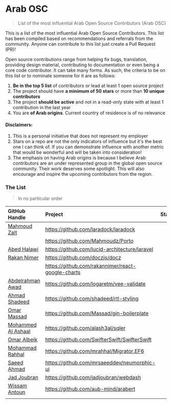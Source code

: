 # Arab OSC
> List of the most influential Arab Open Source Contributors (Arab OSC)

This is a list of the most influential Arab Open Source Contributors. This list has been compiled based on recommendations and referrals from the community. Anyone can contribute to this list just create a Pull Request (PR)!

Open source contributions range from helping fix bugs, translation, providing design material, contributing to documentation or even being a core code contributor. It can take many forms. As such, the criteria to be on this list or to nominate someone for it are as follows:

1. **Be in the top 5 list** of contributors or lead at least 1 open source project
2. The project should have **a minimum of 50 stars** or more than **10 unique contributors**
3. The project **should be active** and not in a read-only state with at least 1 contribution in the last year
4. You are **of Arab origins**. Current country of residence is of no relevance

#### Disclaimers:
1. This is a personal initiative that does not represent my employer
2. Stars on a repo are not the only indicators of influence but it's the best one I can think of. If you can demonstrate influence with another metric that would be wonderful and will be taken into consideration!
3. The emphasis on having Arab origins is because I believe Arab contributors are an under represented group in the global open source community. Their work deserves some spotlight. This will also encourage and inspire the upcoming contributors from the region.

### The List
> In no particular order

| GitHub Handle                                     | Project                                           | Stars |
|:--------------------------------------------------|:--------------------------------------------------|:------|
| [Mahmoud Zalt](https://github.com/Mahmoudz)       | https://github.com/laradock/laradock              |       |
|                                                   | https://github.com/Mahmoudz/Porto                 |       |
| [Abed Halawi](https://github.com/Mulkave)         | https://github.com/lucid-architecture/laravel     |       |
| [Rakan Nimer](https://github.com/rakannimer)      | https://github.com/doczjs/docz                    |       |
|                                                   | https://github.com/rakannimer/react-google-charts |       |
| [Abdelrahman Awad](https://github.com/logaretm)   | https://github.com/logaretm/vee-validate          |       |
| [Ahmad Shadeed](https://github.com/shadeed)       | https://github.com/shadeed/rtl-styling            |       |
| [Omar Massad](https://github.com/Massad)          | https://github.com/Massad/gin-boilerplate         |       |
| [Mohammed Al Ashaal](https://github.com/alash3al) | https://github.com/alash3al/sqler                 |       |
| [Omar Albeik](https://github.com/omaralbeik)      | https://github.com/SwifterSwift/SwifterSwift      |       |
| [Mohammad Rahhal](https://github.com/mrahhal)     | https://github.com/mrahhal/Migrator.EF6           |       |
| [Saeed Ahmad](https://github.com/mrsaeeddev)      | https://github.com/mrsaeeddev/neumorphic-ui       |       |
| [Jad Joubran](https://github.com/jadjoubran)      | https://github.com/jadjoubran/webdash             |       |
| [Wissam Antoun](https://github.com/WissamAntoun)  | https://github.com/aub-mind/arabert               |       |
|                                                   |                                                   |       |
